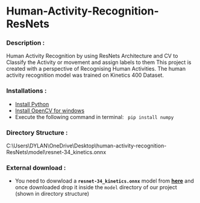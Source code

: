 # Human-Activity-Recognition-ResNets
### Description :
Human Activity Recognition by using ResNets Architecture and CV to Classify the Activity or movement and assign labels to them
This project is created with a perspective of Recognising Human Activities. The human activity recognition model was trained on Kinetics 400 Dataset.
### Installations :
 - [Install Python](https://www.python.org/downloads/)
 - [Install OpenCV for windows](https://docs.opencv.org/master/d5/de5/tutorial_py_setup_in_windows.html)
- Execute the following command in terminal:
` pip install numpy` 

### Directory Structure :
C:\Users\DYLAN\OneDrive\Desktop\human-activity-recognition-ResNets\model\resnet-34_kinetics.onnx

### External download :
- You need to dowwload a **`resnet-34_kinetics.onnx`** model from [**here**](https://www.dropbox.com/s/065l4vr8bptzohb/resnet-34_kinetics.onnx?dl=1) and once downloaded drop it inside the `model` directory of our project (shown in directory structure)
